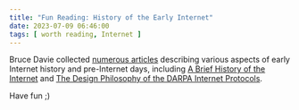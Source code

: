 ```yaml
---
title: "Fun Reading: History of the Early Internet"
date: 2023-07-09 06:46:00
tags: [ worth reading, Internet ]
---
```

Bruce Davie collected [numerous articles](https://systemsapproach.substack.com/p/60-years-of-networking) describing various aspects of early Internet history and pre-Internet days, including [A Brief History of the Internet](https://groups.csail.mit.edu/ana/A%20brief%20history%20of%20the%20internet%20-%20p22-leiner.pdf) and [The Design Philosophy of the DARPA Internet Protocols](http://ccr.sigcomm.org/archive/1995/jan95/ccr-9501-clark.pdf).

Have fun ;)